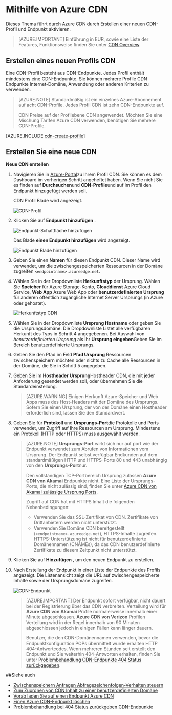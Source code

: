 <properties
     pageTitle="Mit Azure CDN | Microsoft Azure"
     description="In diesem Thema wird das Content Delivery Network (CDN) für Azure aktivieren. Das Lernprogramm führt durch die Erstellung eines neuen CDN-Profil und Endpunkt."
     services="cdn"
     documentationCenter=""
     authors="camsoper"
     manager="erikre"
     editor=""/>
<tags
     ms.service="cdn"
     ms.workload="media"
     ms.tgt_pltfrm="na"
     ms.devlang="na"
     ms.topic="get-started-article"
     ms.date="07/28/2016" 
     ms.author="casoper"/>

# <a name="using-azure-cdn"></a>Mithilfe von Azure CDN  

Dieses Thema führt durch Azure CDN durch Erstellen einer neuen CDN-Profil und Endpunkt aktivieren.

>[AZURE.IMPORTANT] Einführung in EUR, sowie eine Liste der Features, Funktionsweise finden Sie unter [CDN Overview](./cdn-overview.md).

## <a name="create-a-new-cdn-profile"></a>Erstellen eines neuen Profils CDN

Eine CDN-Profil besteht aus CDN-Endpunkte.  Jedes Profil enthält mindestens eine CDN-Endpunkte.  Sie können mehrere Profile CDN Endpunkte Internet-Domäne, Anwendung oder anderen Kriterien zu verwenden.

> [AZURE.NOTE] Standardmäßig ist ein einzelnes Azure-Abonnement auf acht CDN-Profile. Jedes Profil CDN ist zehn CDN-Endpunkte auf.
>
> CDN Preise auf der Profilebene CDN angewendet. Möchten Sie eine Mischung Tarifen Azure CDN verwenden, benötigen Sie mehrere CDN-Profile.

[AZURE.INCLUDE [cdn-create-profile](../../includes/cdn-create-profile.md)]

## <a name="create-a-new-cdn-endpoint"></a>Erstellen Sie eine neue CDN

**Neue CDN erstellen**

1. Navigieren Sie in [Azure-Portal](https://portal.azure.com)zu Ihrem Profil CDN.  Sie können es dem Dashboard im vorherigen Schritt angeheftet haben.  Wenn Sie nicht Sie es finden auf **Durchsuchen**und **CDN-Profile**und auf im Profil den Endpunkt hinzugefügt werden soll.

    CDN Profil Blade wird angezeigt.

    ![CDN-Profil][cdn-profile-settings]

2. Klicken Sie auf **Endpunkt hinzufügen** .

    ![Endpunkt-Schaltfläche hinzufügen][cdn-new-endpoint-button]

    Das Blade **einen Endpunkt hinzufügen** wird angezeigt.

    ![Endpunkt Blade hinzufügen][cdn-add-endpoint]

3. Geben Sie einen **Namen** für diesen Endpunkt CDN.  Dieser Name wird verwendet, um die zwischengespeicherten Ressourcen in der Domäne zugreifen `<endpointname>.azureedge.net`.

4. Wählen Sie in der Dropdownliste **Herkunftstyp** der Ursprung.  Wählen Sie **Speicher** für Azure Storage-Konto, **Clouddienst** Azure Cloud Service, **Web App** Azure Web App oder **benutzerdefinierten Ursprung** für anderen öffentlich zugängliche Internet Server Ursprungs (in Azure oder gehostet).

    ![Herkunftstyp CDN](./media/cdn-create-new-endpoint/cdn-origin-type.png)
        
5. Wählen Sie in der Dropdownliste **Ursprung Hostname** oder geben Sie die Ursprungsdomäne.  Die Dropdownliste Listet alle verfügbaren Herkunft des Typs in Schritt 4 angegebenen.  Bei Auswahl von *benutzerdefinierten Ursprung* als Ihr **Ursprung eingeben**Geben Sie im Bereich benutzerdefinierte Ursprungs.

6. Geben Sie den Pfad im Feld **Pfad Ursprung** Ressourcen zwischenspeichern möchten oder nichts zu Cache alle Ressourcen in der Domäne, die Sie in Schritt 5 angegeben.

7. Geben Sie im **Hostheader Ursprung**Hostheader CDN, die mit jeder Anforderung gesendet werden soll, oder übernehmen Sie die Standardeinstellung.

    > [AZURE.WARNING] Einigen Herkunft Azure-Speicher und Web Apps muss des Host-Headers mit der Domäne des Ursprungs. Sofern Sie einen Ursprung, der von der Domäne einen Hostheader erforderlich sind, lassen Sie den Standardwert.

8. Geben Sie für **Protokoll** und **Ursprungs-Port**die Protokolle und Ports verwendet, um Zugriff auf Ihre Ressourcen am Ursprung.  Mindestens ein Protokoll (HTTP oder HTTPS) muss ausgewählt werden.
    
    > [AZURE.NOTE] **Ursprungs-Port** wirkt sich nur auf port wie der Endpunkt verwendet zum Abrufen von Informationen vom Ursprung.  Der Endpunkt selbst verfügbar Endkunden auf dem standardmäßigen HTTP und HTTPS-Ports 80 und 443 unabhängig von den **Ursprungs-Port**nur.  
    >
    > Den vollständigen TCP-Portbereich Ursprung zulassen **Azure CDN von Akamai** Endpunkte nicht.  Eine Liste der Ursprungs-Ports, die nicht zulässig sind, finden Sie unter [Azure CDN von Akamai zulässige Ursprung Ports](https://msdn.microsoft.com/library/mt757337.aspx).  
    >
    > Zugriff auf CDN hat mit HTTPS Inhalt die folgenden Nebenbedingungen:
    > 
    > - Verwenden Sie das SSL-Zertifikat von CDN. Zertifikate von Drittanbietern werden nicht unterstützt.
    > - Verwenden Sie Domäne CDN bereitgestellt (`<endpointname>.azureedge.net`), HTTPS-Inhalte zugreifen. HTTPS-Unterstützung ist nicht für benutzerdefinierte Domänennamen (CNAMEs), da das CDN benutzerdefinierte Zertifikate zu diesem Zeitpunkt nicht unterstützt.

9. Klicken Sie auf **Hinzufügen** , um den neuen Endpunkt zu erstellen.

10. Nach Erstellung der Endpunkt in einer Liste der Endpunkte des Profils angezeigt. Die Listenansicht zeigt die URL auf zwischengespeicherte Inhalte sowie der Ursprungsdomäne zugreifen.

    ![CDN-Endpunkt][cdn-endpoint-success]

    > [AZURE.IMPORTANT] Der Endpunkt sofort verfügbar, nicht dauert bei der Registrierung über das CDN verbreiten.  Verteilung wird für <b>Azure CDN von Akamai</b> Profile normalerweise innerhalb einer Minute abgeschlossen.  <b>Azure CDN von Verizon</b> Profilen Verteilung wird in der Regel innerhalb von 90 Minuten abgeschlossen jedoch in einigen Fällen kann länger dauern.
    >    
    > Benutzer, die den CDN-Domänennamen verwenden, bevor die Endpunktkonfiguration POPs übermittelt wurde erhalten HTTP 404-Antwortcodes.  Wenn mehreren Stunden seit erstellt den Endpunkt und Sie weiterhin 404-Antworten erhalten, finden Sie unter [Problembehandlung CDN-Endpunkte 404 Status zurückgegeben](cdn-troubleshoot-endpoint.md).


##<a name="see-also"></a>Siehe auch
- [Zwischenspeichern Anfragen Abfragezeichenfolgen-Verhalten steuern](cdn-query-string.md)
- [Zum Zuordnen von CDN Inhalt zu einer benutzerdefinierten Domäne](cdn-map-content-to-custom-domain.md)
- [Vorab laden Sie auf einen Endpunkt Azure CDN](cdn-preload-endpoint.md)
- [Einen Azure CDN-Endpunkt löschen](cdn-purge-endpoint.md)
- [Problembehandlung bei 404 Status zurückgeben CDN-Endpunkte](cdn-troubleshoot-endpoint.md)

[cdn-profile-settings]: ./media/cdn-create-new-endpoint/cdn-profile-settings.png
[cdn-new-endpoint-button]: ./media/cdn-create-new-endpoint/cdn-new-endpoint-button.png
[cdn-add-endpoint]: ./media/cdn-create-new-endpoint/cdn-add-endpoint.png
[cdn-endpoint-success]: ./media/cdn-create-new-endpoint/cdn-endpoint-success.png
